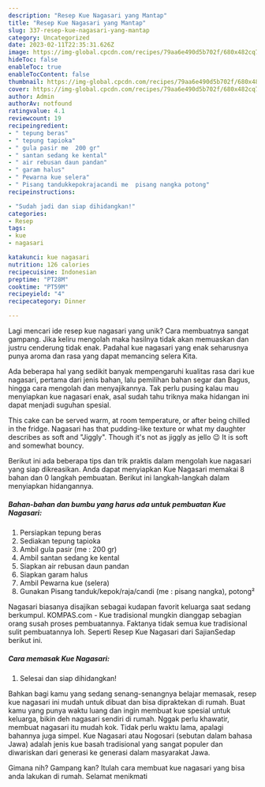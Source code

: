 ```yaml
---
description: "Resep Kue Nagasari yang Mantap"
title: "Resep Kue Nagasari yang Mantap"
slug: 337-resep-kue-nagasari-yang-mantap
category: Uncategorized
date: 2023-02-11T22:35:31.626Z
image: https://img-global.cpcdn.com/recipes/79aa6e490d5b702f/680x482cq70/kue-nagasari-foto-resep-utama.jpg
hideToc: false
enableToc: true
enableTocContent: false
thumbnail: https://img-global.cpcdn.com/recipes/79aa6e490d5b702f/680x482cq70/kue-nagasari-foto-resep-utama.jpg
cover: https://img-global.cpcdn.com/recipes/79aa6e490d5b702f/680x482cq70/kue-nagasari-foto-resep-utama.jpg
author: Admin
authorAv: notfound
ratingvalue: 4.1
reviewcount: 19
recipeingredient:
- " tepung beras"
- " tepung tapioka"
- " gula pasir me  200 gr"
- " santan sedang ke kental"
- " air rebusan daun pandan"
- " garam halus"
- " Pewarna kue selera"
- " Pisang tandukkepokrajacandi me  pisang nangka potong"
recipeinstructions:

- "Sudah jadi dan siap dihidangkan!"
categories:
- Resep
tags:
- kue
- nagasari

katakunci: kue nagasari 
nutrition: 126 calories
recipecuisine: Indonesian
preptime: "PT28M"
cooktime: "PT59M"
recipeyield: "4"
recipecategory: Dinner

---
```





Lagi mencari ide resep kue nagasari yang unik? Cara membuatnya sangat gampang. Jika keliru mengolah maka hasilnya tidak akan memuaskan dan justru cenderung tidak enak. Padahal kue nagasari yang enak seharusnya punya aroma dan rasa yang dapat memancing selera Kita.





Ada beberapa hal yang sedikit banyak mempengaruhi kualitas rasa dari kue nagasari, pertama dari jenis bahan, lalu pemilihan bahan segar dan Bagus, hingga cara mengolah dan menyajikannya. Tak perlu pusing kalau mau menyiapkan kue nagasari enak,      asal sudah tahu triknya maka hidangan ini dapat menjadi suguhan spesial.














This cake can be served warm, at room temperature, or after being chilled in the fridge. Nagasari has that pudding-like texture or what my daughter describes as soft and &#34;Jiggly&#34;. Though it&#39;s not as jiggly as jello 😉 It is soft and somewhat bouncy.






Berikut ini ada beberapa tips dan trik praktis dalam mengolah kue nagasari yang siap dikreasikan. Anda dapat menyiapkan Kue Nagasari memakai 8 bahan dan 0 langkah pembuatan. Berikut ini langkah-langkah dalam menyiapkan hidangannya.

<!--inarticleads1-->

##### Bahan-bahan dan bumbu yang harus ada untuk pembuatan Kue Nagasari:

1. Persiapkan  tepung beras
1. Sediakan  tepung tapioka
1. Ambil  gula pasir (me : 200 gr)
1. Ambil  santan sedang ke kental
1. Siapkan  air rebusan daun pandan
1. Siapkan  garam halus
1. Ambil  Pewarna kue (selera)
1. Gunakan  Pisang tanduk/kepok/raja/candi (me : pisang nangka), potong²


Nagasari biasanya disajikan sebagai kudapan favorit keluarga saat sedang berkumpul. KOMPAS.com - Kue tradisional mungkin dianggap sebagian orang susah proses pembuatannya. Faktanya tidak semua kue tradisional sulit pembuatannya loh. Seperti Resep Kue Nagasari dari SajianSedap berikut ini. 

<!--inarticleads2-->

##### Cara memasak Kue Nagasari:


1. Selesai dan siap dihidangkan!

Bahkan bagi kamu yang sedang senang-senangnya belajar memasak, resep kue nagasari ini mudah untuk dibuat dan bisa dipraktekan di rumah. Buat kamu yang punya waktu luang dan ingin membuat kue spesial untuk keluarga, bikin deh nagasari sendiri di rumah. Nggak perlu khawatir, membuat nagasari itu mudah kok. Tidak perlu waktu lama, apalagi bahannya juga simpel. Kue Nagasari atau Nogosari (sebutan dalam bahasa Jawa) adalah jenis kue basah tradisional yang sangat populer dan diwariskan dari generasi ke generasi dalam masyarakat Jawa. 

Gimana nih? Gampang kan? Itulah cara membuat kue nagasari yang bisa anda lakukan di rumah. Selamat menikmati
